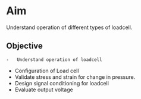 # Aim 
Understand operation of different types of loadcell.
## Objective  
	-	Understand operation of loadcell
-	Configuration of Load cell
-	Validate stress and strain for change in pressure.
-	Design signal conditioning for loadcell 
-	Evaluate output voltage


